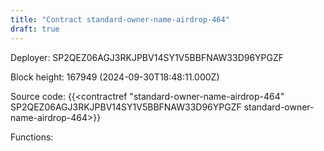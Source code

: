 ```yaml
---
title: "Contract standard-owner-name-airdrop-464"
draft: true
---
```

Deployer: SP2QEZ06AGJ3RKJPBV14SY1V5BBFNAW33D96YPGZF


 



Block height: 167949 (2024-09-30T18:48:11.000Z)

Source code: {{<contractref "standard-owner-name-airdrop-464" SP2QEZ06AGJ3RKJPBV14SY1V5BBFNAW33D96YPGZF standard-owner-name-airdrop-464>}}

Functions:


